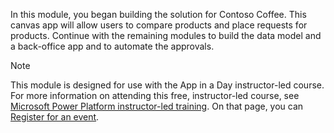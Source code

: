 In this module, you began building the solution for Contoso Coffee. This canvas app will allow users to compare products and place requests for products. Continue with the remaining modules to build the data model and a back-office app and to automate the approvals.

> [!NOTE]
> This module is designed for use with the App in a Day instructor-led course. For more information on attending this free,  instructor-led course, see [Microsoft Power Platform instructor-led training](https://powerplatform.microsoft.com/instructor-led-training/). On that page, you can [Register for an event](https://events.microsoft.com/allevents/?search=App%20in%20a%20Day&view=list&language=English&clientTimeZone=1&startTime=06:00&endTime=11:00).
